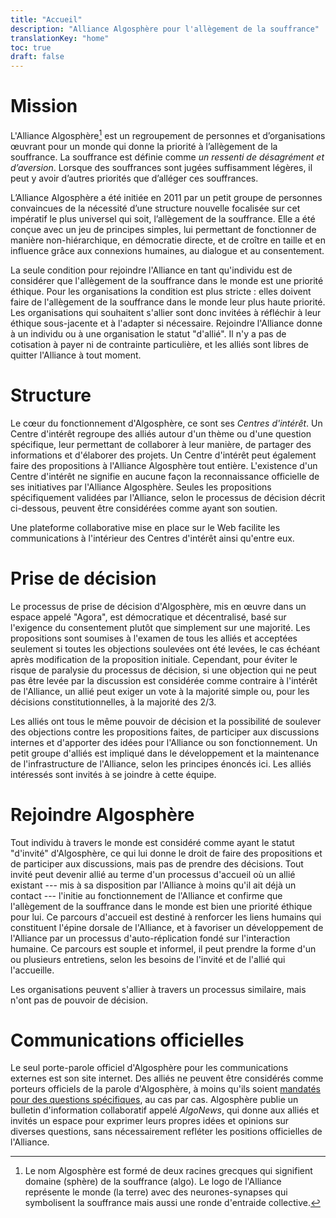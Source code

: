 ```yaml
---
title: "Accueil"
description: "Alliance Algosphère pour l'allègement de la souffrance"
translationKey: "home"
toc: true
draft: false
---
```


# Mission
L'Alliance Algosphère[^1] est un regroupement de personnes et d’organisations œuvrant pour un monde qui donne la priorité à l’allègement de la souffrance. La souffrance est définie comme _un ressenti de désagrément et d’aversion_. Lorsque des souffrances sont jugées suffisamment légères, il peut y avoir d’autres priorités que d’alléger ces souffrances. 

L’Alliance Algosphère a été initiée en 2011 par un petit groupe de personnes convaincues de la nécessité d’une structure nouvelle focalisée sur cet impératif le plus universel qui soit, l’allègement de la souffrance. Elle a été conçue avec un jeu de principes simples, lui permettant de fonctionner de manière non-hiérarchique, en démocratie directe, et de croître en taille et en influence grâce aux connexions humaines, au dialogue et au consentement.

La seule condition pour rejoindre l'Alliance en tant qu'individu est de considérer que l'allègement de la souffrance dans le monde est une priorité éthique. Pour les organisations la condition est plus stricte : elles doivent faire de l'allègement de la souffrance dans le monde leur plus haute priorité. Les organisations qui souhaitent s'allier sont donc invitées à réfléchir à leur éthique sous-jacente et à l'adapter si nécessaire. Rejoindre l'Alliance donne à un individu ou à une organisation le statut "d'allié". Il n'y a pas de cotisation à payer ni de contrainte particulière, et les alliés sont libres de quitter l'Alliance à tout moment.

# Structure
Le cœur du fonctionnement d'Algosphère, ce sont ses *Centres d'intérêt*. Un Centre d'intérêt regroupe des alliés autour d'un thème ou d'une question spécifique, leur permettant de collaborer à leur manière, de partager des informations et d'élaborer des projets. Un Centre d'intérêt peut également faire des propositions à l'Alliance Algosphère tout entière. L'existence d'un Centre d'intérêt ne signifie en aucune façon la reconnaissance officielle de ses initiatives par l'Alliance Algosphère. Seules les propositions spécifiquement validées par l'Alliance, selon le processus de décision décrit ci-dessous, peuvent être considérées comme ayant son soutien.

Une plateforme collaborative mise en place sur le Web facilite les communications à l'intérieur des Centres d'intérêt ainsi qu'entre eux.

# Prise de décision
Le processus de prise de décision d'Algosphère, mis en œuvre dans un espace appelé "Agora", est démocratique et décentralisé, basé sur l'exigence du consentement plutôt que simplement sur une majorité. Les propositions sont soumises à l'examen de tous les alliés et acceptées seulement si toutes les objections soulevées ont été levées, le cas échéant après modification de la proposition initiale. Cependant, pour éviter le risque de paralysie du processus de décision, si une objection qui ne peut pas être levée par la discussion est considérée comme contraire à l'intérêt de l'Alliance, un allié peut exiger un vote à la majorité simple ou, pour les décisions constitutionnelles, à la majorité des 2/3.

Les alliés ont tous le même pouvoir de décision et la possibilité de soulever des objections contre les propositions faites, de participer aux discussions internes et d'apporter des idées pour l'Alliance ou son fonctionnement. Un petit groupe d'alliés est impliqué dans le développement et la maintenance de l'infrastructure de l'Alliance, selon les principes énoncés ici. Les alliés intéressés sont invités à se joindre à cette équipe.

# Rejoindre Algosphère
Tout individu à travers le monde est considéré comme ayant le statut "d'invité" d'Algosphère, ce qui lui donne le droit de faire des propositions et de participer aux discussions, mais pas de prendre des décisions. Tout invité peut devenir allié au terme d'un processus d'accueil où un allié existant --- mis à sa disposition par l'Alliance à moins qu'il ait déjà un contact --- l'initie au fonctionnement de l'Alliance et confirme que l'allègement de la souffrance dans le monde est bien une priorité éthique pour lui. Ce parcours d'accueil est destiné à renforcer les liens humains qui constituent l'épine dorsale de l'Alliance, et à favoriser un développement de l'Alliance par un processus d'auto-réplication fondé sur l'interaction humaine. Ce parcours est souple et informel, il peut prendre la forme d'un ou plusieurs entretiens, selon les besoins de l'invité et de l'allié qui l'accueille.

Les organisations peuvent s'allier à travers un processus similaire, mais n'ont pas de pouvoir de décision.

# Communications officielles
Le seul porte-parole officiel d'Algosphère pour les communications externes est son site internet. Des alliés ne peuvent être considérés comme porteurs officiels de la parole d'Algosphère, à moins qu'ils soient [mandatés pour des questions spécifiques](/fr/a-propos/gouvernance/mandats), au cas par cas. Algosphère publie un bulletin d'information collaboratif appelé *AlgoNews*, qui donne aux alliés et invités un espace pour exprimer leurs propres idées et opinions sur diverses questions, sans nécessairement refléter les positions officielles de l'Alliance.

[^1]: Le nom Algosphère est formé de deux racines grecques qui signifient domaine (sphère) de la souffrance (algo). Le logo de l'Alliance représente le monde (la terre) avec des neurones-synapses qui symbolisent la souffrance mais aussi une ronde d'entraide collective.
